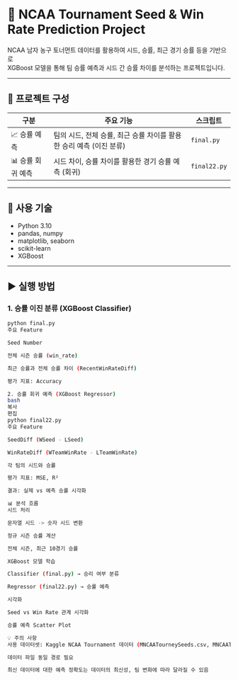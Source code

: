 # 🏀 NCAA Tournament Seed & Win Rate Prediction Project

NCAA 남자 농구 토너먼트 데이터를 활용하여 시드, 승률, 최근 경기 승률 등을 기반으로  
XGBoost 모델을 통해 팀 승률 예측과 시드 간 승률 차이를 분석하는 프로젝트입니다.

---

## 📂 프로젝트 구성

| 구분       | 주요 기능                                              | 스크립트              |
|----------|-----------------------------------------------------|---------------------|
| 📈 승률 예측    | 팀의 시드, 전체 승률, 최근 승률 차이를 활용한 승리 예측 (이진 분류)          | `final.py`          |
| 📊 승률 회귀 예측 | 시드 차이, 승률 차이를 활용한 경기 승률 예측 (회귀)                        | `final22.py`        |

---

## 🔧 사용 기술

- Python 3.10
- pandas, numpy
- matplotlib, seaborn
- scikit-learn
- XGBoost

---

## ▶ 실행 방법

### 1. 승률 이진 분류 (XGBoost Classifier)
```bash
python final.py
주요 Feature

Seed Number

전체 시즌 승률 (win_rate)

최근 승률과 전체 승률 차이 (RecentWinRateDiff)

평가 지표: Accuracy

2. 승률 회귀 예측 (XGBoost Regressor)
bash
복사
편집
python final22.py
주요 Feature

SeedDiff (WSeed - LSeed)

WinRateDiff (WTeamWinRate - LTeamWinRate)

각 팀의 시드와 승률

평가 지표: MSE, R²

결과: 실제 vs 예측 승률 시각화

📊 분석 흐름
시드 처리

문자열 시드 -> 숫자 시드 변환

정규 시즌 승률 계산

전체 시즌, 최근 10경기 승률

XGBoost 모델 학습

Classifier (final.py) → 승리 여부 분류

Regressor (final22.py) → 승률 예측

시각화

Seed vs Win Rate 관계 시각화

승률 예측 Scatter Plot

💡 주의 사항
사용 데이터셋: Kaggle NCAA Tournament 데이터 (MNCAATourneySeeds.csv, MNCAATourneyCompactResults.csv, MRegularSeasonCompactResults.csv)

데이터 파일 동일 경로 필요

최신 데이터에 대한 예측 정확도는 데이터의 최신성, 팀 변화에 따라 달라질 수 있음
